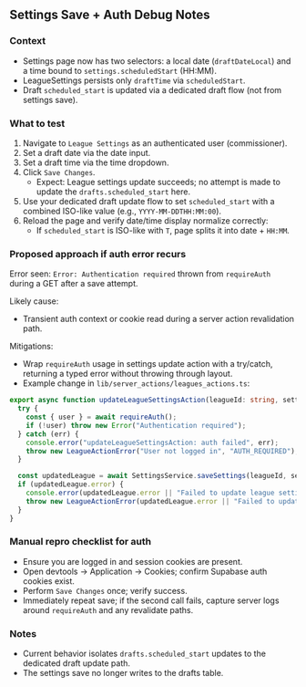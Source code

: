 ## Settings Save + Auth Debug Notes

### Context
- Settings page now has two selectors: a local date (`draftDateLocal`) and a time bound to `settings.scheduledStart` (HH:MM).
- LeagueSettings persists only `draftTime` via `scheduledStart`.
- Draft `scheduled_start` is updated via a dedicated draft flow (not from settings save).

### What to test
1. Navigate to `League Settings` as an authenticated user (commissioner).
2. Set a draft date via the date input.
3. Set a draft time via the time dropdown.
4. Click `Save Changes`.
   - Expect: League settings update succeeds; no attempt is made to update the `drafts.scheduled_start` here.
5. Use your dedicated draft update flow to set `scheduled_start` with a combined ISO-like value (e.g., `YYYY-MM-DDTHH:MM:00`).
6. Reload the page and verify date/time display normalize correctly:
   - If `scheduled_start` is ISO-like with `T`, page splits it into date + `HH:MM`.

### Proposed approach if auth error recurs
Error seen: `Error: Authentication required` thrown from `requireAuth` during a GET after a save attempt.

Likely cause:
- Transient auth context or cookie read during a server action revalidation path.

Mitigations:
- Wrap `requireAuth` usage in settings update action with a try/catch, returning a typed error without throwing through layout.
- Example change in `lib/server_actions/leagues_actions.ts`:

```ts
export async function updateLeagueSettingsAction(leagueId: string, settings: SettingsFormState) : Promise<void> {
  try {
    const { user } = await requireAuth();
    if (!user) throw new Error("Authentication required");
  } catch (err) {
    console.error("updateLeagueSettingsAction: auth failed", err);
    throw new LeagueActionError("User not logged in", "AUTH_REQUIRED");
  }

  const updatedLeague = await SettingsService.saveSettings(leagueId, settings);
  if (updatedLeague.error) {
    console.error(updatedLeague.error || "Failed to update league settings");
    throw new LeagueActionError(updatedLeague.error || "Failed to update league settings", "LEAGUE_SETTINGS_UPDATE_FAILED");
  }
}
```

### Manual repro checklist for auth
- Ensure you are logged in and session cookies are present.
- Open devtools -> Application -> Cookies; confirm Supabase auth cookies exist.
- Perform `Save Changes` once; verify success.
- Immediately repeat save; if the second call fails, capture server logs around `requireAuth` and any revalidate paths.

### Notes
- Current behavior isolates `drafts.scheduled_start` updates to the dedicated draft update path.
- The settings save no longer writes to the drafts table.


